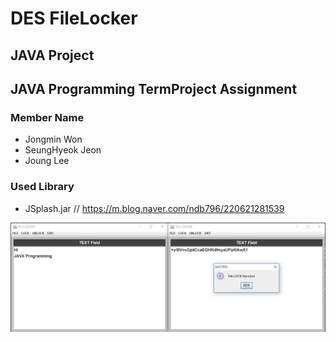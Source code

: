 # DES FileLocker
## JAVA Project

## JAVA Programming TermProject Assignment

### Member Name
- Jongmin Won
- SeungHyeok Jeon
- Joung Lee

### Used Library
- JSplash.jar
 // https://m.blog.naver.com/ndb796/220621281539


![](image.png)
